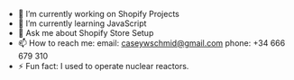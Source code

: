 - 🔭 I’m currently working on Shopify Projects
- 🌱 I’m currently learning JavaScript
- 💬 Ask me about Shopify Store Setup
- 📫 How to reach me: 
          email: caseywschmid@gmail.com
          phone: +34 666 679 310
- ⚡ Fun fact: I used to operate nuclear reactors.

